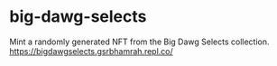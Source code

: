 # big-dawg-selects

Mint a randomly generated NFT from the Big Dawg Selects collection.<br>
https://bigdawgselects.gsrbhamrah.repl.co/
